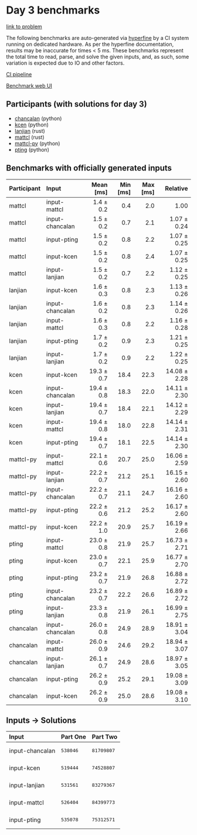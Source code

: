 # Day 3 benchmarks

[link to problem](https://adventofcode.com/2023/day/3)

The following benchmarks are auto-generated via
[hyperfine](https://github.com/sharkdp/hyperfine) by a CI system running on
dedicated hardware. As per the hyperfine documentation, results may be
inaccurate for times < 5 ms. These benchmarks represent the total time to read,
parse, and solve the given inputs, and, as such, some variation is expected due
to IO and other factors.

[CI pipeline](http://ci.papercode.net:8080/teams/main/pipelines/aoc2023)

[Benchmark web UI](https://aoc.ancalagon.black)


## Participants (with solutions for day 3)

- [chancalan](https://github.com/chancalan/aoc2023) (python)
- [kcen](https://github.com/kcen/aoc2023) (python)
- [lanjian](https://github.com/lanjian/aoc-2023) (rust)
- [mattcl](https://github.com/mattcl/aoc2023) (rust)
- [mattcl-py](https://github.com/mattcl/aoc2023-py) (python)
- [pting](https://github.com/pting/aoc2023) (python)


## Benchmarks with officially generated inputs

| Participant | Input | Mean [ms] | Min [ms] | Max [ms] | Relative |
|:---|:---|---:|---:|---:|---:|
| mattcl | input-mattcl | 1.4 ± 0.2 | 0.4 | 2.0 | 1.00 |
| mattcl | input-chancalan | 1.5 ± 0.2 | 0.7 | 2.1 | 1.07 ± 0.24 |
| mattcl | input-pting | 1.5 ± 0.2 | 0.8 | 2.2 | 1.07 ± 0.25 |
| mattcl | input-kcen | 1.5 ± 0.2 | 0.8 | 2.4 | 1.07 ± 0.25 |
| mattcl | input-lanjian | 1.5 ± 0.2 | 0.7 | 2.2 | 1.12 ± 0.25 |
| lanjian | input-kcen | 1.6 ± 0.3 | 0.8 | 2.3 | 1.13 ± 0.26 |
| lanjian | input-chancalan | 1.6 ± 0.2 | 0.8 | 2.3 | 1.14 ± 0.26 |
| lanjian | input-mattcl | 1.6 ± 0.3 | 0.8 | 2.2 | 1.16 ± 0.28 |
| lanjian | input-pting | 1.7 ± 0.2 | 0.9 | 2.3 | 1.21 ± 0.25 |
| lanjian | input-lanjian | 1.7 ± 0.2 | 0.9 | 2.2 | 1.22 ± 0.25 |
| kcen | input-kcen | 19.3 ± 0.7 | 18.4 | 22.3 | 14.08 ± 2.28 |
| kcen | input-chancalan | 19.4 ± 0.8 | 18.3 | 22.0 | 14.11 ± 2.30 |
| kcen | input-lanjian | 19.4 ± 0.7 | 18.4 | 22.1 | 14.12 ± 2.29 |
| kcen | input-mattcl | 19.4 ± 0.8 | 18.0 | 22.8 | 14.14 ± 2.31 |
| kcen | input-pting | 19.4 ± 0.7 | 18.1 | 22.5 | 14.14 ± 2.30 |
| mattcl-py | input-mattcl | 22.1 ± 0.6 | 20.7 | 25.0 | 16.06 ± 2.59 |
| mattcl-py | input-lanjian | 22.2 ± 0.7 | 21.2 | 25.1 | 16.15 ± 2.60 |
| mattcl-py | input-chancalan | 22.2 ± 0.7 | 21.1 | 24.7 | 16.16 ± 2.60 |
| mattcl-py | input-pting | 22.2 ± 0.6 | 21.2 | 25.2 | 16.17 ± 2.60 |
| mattcl-py | input-kcen | 22.2 ± 1.0 | 20.9 | 25.7 | 16.19 ± 2.66 |
| pting | input-mattcl | 23.0 ± 0.8 | 21.9 | 25.7 | 16.73 ± 2.71 |
| pting | input-kcen | 23.0 ± 0.7 | 22.1 | 25.9 | 16.77 ± 2.70 |
| pting | input-pting | 23.2 ± 0.7 | 21.9 | 26.8 | 16.88 ± 2.72 |
| pting | input-chancalan | 23.2 ± 0.7 | 22.2 | 26.6 | 16.89 ± 2.72 |
| pting | input-lanjian | 23.3 ± 0.8 | 21.9 | 26.1 | 16.99 ± 2.75 |
| chancalan | input-chancalan | 26.0 ± 0.8 | 24.9 | 28.9 | 18.91 ± 3.04 |
| chancalan | input-mattcl | 26.0 ± 0.9 | 24.6 | 29.2 | 18.94 ± 3.07 |
| chancalan | input-lanjian | 26.1 ± 0.7 | 24.9 | 28.6 | 18.97 ± 3.05 |
| chancalan | input-pting | 26.2 ± 0.9 | 25.2 | 29.1 | 19.08 ± 3.09 |
| chancalan | input-kcen | 26.2 ± 0.9 | 25.0 | 28.6 | 19.08 ± 3.10 |


## Inputs -> Solutions

| Input | Part One | Part Two |
|:---|:---|:---|
|input-chancalan|<pre>538046</pre>|<pre>81709807</pre>|
|input-kcen|<pre>519444</pre>|<pre>74528807</pre>|
|input-lanjian|<pre>531561</pre>|<pre>83279367</pre>|
|input-mattcl|<pre>526404</pre>|<pre>84399773</pre>|
|input-pting|<pre>535078</pre>|<pre>75312571</pre>|